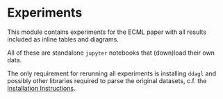 # Experiments

This module contains experiments for the ECML paper with all results included as inline tables and diagrams.

All of these are standalone `jupyter` notebooks that (down)load their own data.

The only requirement for rerunning all experiments is installing `ddagl` and possibly other libraries required to parse the original datasets, c.f. the [Installation Instructions](../README.md#installation).
